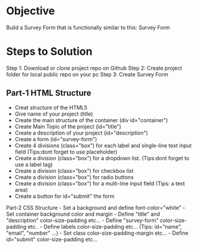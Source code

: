 # Objective
Build a Survey Form that is functionally similar to this: Survey Form
# Steps to Solution
Step 1: Download or clone project repo on Github
Step 2: Create project folder for local public repo on your pc
Step 3: Create Survey Form
##  Part-1 HTML Structure

- Creat structure of the HTML5
- Give name of your project (title)
- Create the main structure of the container (div id="container")
- Create Main Topic of the project (id="title")
- Create a description of your project (id="description")
- Create a form (id="survey-form")
- Create 4 divisions (class="box") for each label and single-line text input field (Tips:dont forget to use placeholder)
- Create a division (class="box") for a dropdown list. (Tips:dont forget to use a label tag)
- Create a division (class="box") for checkbox list
- Create a division (class="box") for radio buttons
- Create a division (class="box") for a multi-line input field (Tips: a text area)
- Create a button for id="submit" the form

Part-2 CSS Structure - Set a background and define font-color="white" - Set container background color and margin - Define "title" and "description" color-size-padding etc... - Define "survey-form" color-size-padding etc.. - Define labels color-size-padding etc... (Tips: id="name", "email", "number" ...) - Set class color-size-padding-margin etc... - Define id="submit" color-size-padding etc...
